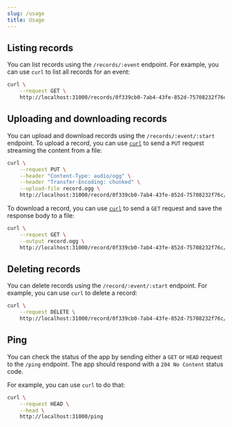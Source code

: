 ```yaml
---
slug: /usage
title: Usage
---
```


## Listing records

You can list records using the `/records/:event` endpoint.
For example, you can use `curl` to list all records for an event:

```sh
curl \
    --request GET \
    http://localhost:31000/records/0f339cb0-7ab4-43fe-852d-75708232f76c
```

## Uploading and downloading records

You can upload and download records
using the `/records/:event/:start` endpoint.
To upload a record, you can use
[`curl`](https://curl.se) to send a `PUT` request
streaming the content from a file:

```sh
curl \
    --request PUT \
    --header "Content-Type: audio/ogg" \
    --header "Transfer-Encoding: chunked" \
    --upload-file record.ogg \
    http://localhost:31000/record/0f339cb0-7ab4-43fe-852d-75708232f76c/2024-01-01T00:00:00
```

To download a record, you can use
[`curl`](https://curl.se) to send a `GET` request
and save the response body to a file:

```sh
curl \
    --request GET \
    --output record.ogg \
    http://localhost:31000/record/0f339cb0-7ab4-43fe-852d-75708232f76c/2024-01-01T00:00:00
```

## Deleting records

You can delete records using the `/record/:event/:start` endpoint.
For example, you can use `curl` to delete a record:

```sh
curl \
    --request DELETE \
    http://localhost:31000/record/0f339cb0-7ab4-43fe-852d-75708232f76c/2024-01-01T00:00:00
```

## Ping

You can check the status of the app by sending
either a `GET` or `HEAD` request to the `/ping` endpoint.
The app should respond with a `204 No Content` status code.

For example, you can use `curl` to do that:

```sh
curl \
    --request HEAD \
    --head \
    http://localhost:31000/ping
```
